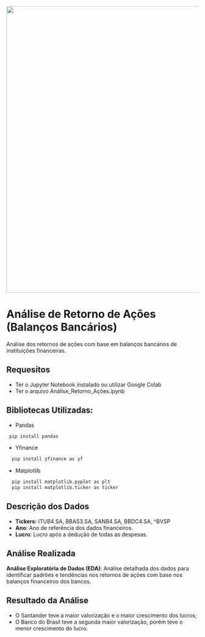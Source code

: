 
<img src="https://cdn.borainvestir.b3.com.br/2022/09/12181917/266_investindo-melhor-analisando-balanco-de-empresas-1.jpeg.webp"
width="750px"/>

# **Análise de Retorno de Ações**  (Balanços Bancários)

Análise dos retornos de ações com base em balanços bancários de instituições financeiras.

## Requesitos

 - Ter o Jupyter Notebook instalado ou utilizar Google Colab
 - Ter o arquivo Análise_Retorno_Ações.ipynb

## Bibliotecas Utilizadas:

 - Pandas
 ```bash
  pip install pandas
```
 - Yfinance
```bash
  pip install yfinance as yf
```
 - Matplotlib
```bash
  pip install matplotlib.pyplot as plt
  pip install matplotlib.ticker as ticker
```

## Descrição dos Dados

- **Tickers:** ITUB4.SA, BBAS3.SA, SANB4.SA, BBDC4.SA, ^BVSP
- **Ano**: Ano de referência dos dados financeiros.
- **Lucro**: Lucro após a dedução de todas as despesas.


## Análise Realizada

**Análise Exploratória de Dados (EDA)**: Análise detalhada dos dados para identificar padrões e tendências nos retornos de ações com base nos balanços financeiros dos bancos.

## Resultado da Análise


*   O Santander teve a maior valorização e o maior crescimento dos lucros;
*   O Banco do Brasil teve a segunda maior valorização, porém teve o menor crescimento do lucro.




